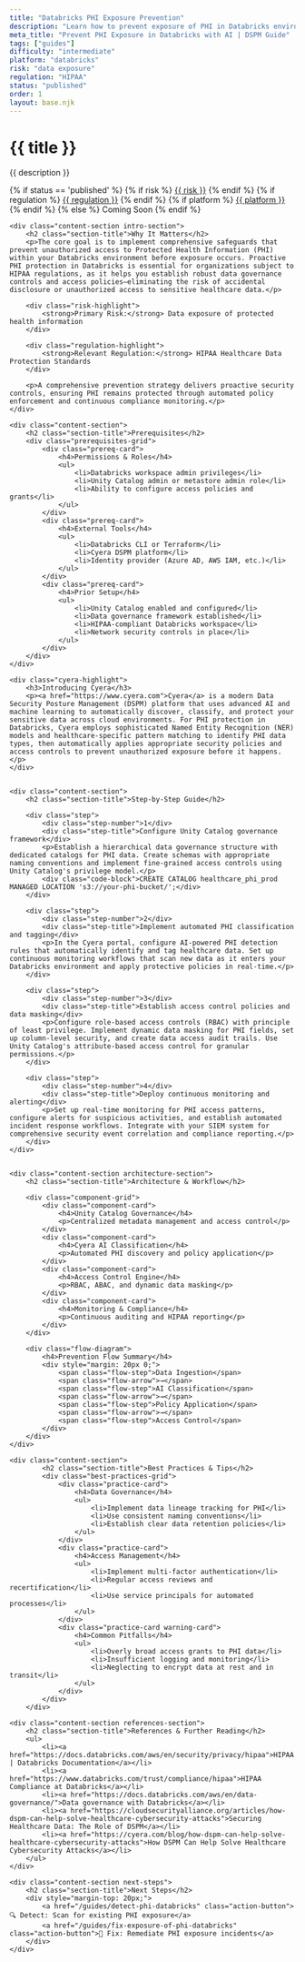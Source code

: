 ```yaml
---
title: "Databricks PHI Exposure Prevention"
description: "Learn how to prevent exposure of PHI in Databricks environments. Follow step-by-step guidance for HIPAA compliance and healthcare data protection."
meta_title: "Prevent PHI Exposure in Databricks with AI | DSPM Guide"
tags: ["guides"]
difficulty: "intermediate"
platform: "databricks"
risk: "data exposure"
regulation: "HIPAA"
status: "published"
order: 1
layout: base.njk
---
```


<div class="container">
    <div class="header">
        <h1>{{ title }}</h1>
        <p>{{ description }}</p>
        <div class="guide-tags-container">
			<div class="guide-tags-wrapper">
		    {% if status == 'published' %}
		        {% if risk %}
		        <a href="/risk/{{ risk | downcase | replace: ' ', '-' }}/" class="guide-tag risk">{{ risk }}</a>
		        {% endif %}
		        {% if regulation %}
		        <a href="/regulation/{{ regulation | downcase | replace: ' ', '-' }}/" class="guide-tag regulation">{{ regulation }}</a>
		        {% endif %}
		        {% if platform %}
		        <a href="/platforms/{{ platform | downcase | replace: ' ', '-' }}/" class="guide-tag platform">{{ platform }}</a>
		        {% endif %}
		    {% else %}
		        <span class="guide-tag coming-soon">Coming Soon</span>
		    {% endif %}
		</div>
		</div>
    </div>

    <div class="content-section intro-section">
        <h2 class="section-title">Why It Matters</h2>
        <p>The core goal is to implement comprehensive safeguards that prevent unauthorized access to Protected Health Information (PHI) within your Databricks environment before exposure occurs. Proactive PHI protection in Databricks is essential for organizations subject to HIPAA regulations, as it helps you establish robust data governance controls and access policies—eliminating the risk of accidental disclosure or unauthorized access to sensitive healthcare data.</p>
        
        <div class="risk-highlight">
            <strong>Primary Risk:</strong> Data exposure of protected health information
        </div>
        
        <div class="regulation-highlight">
            <strong>Relevant Regulation:</strong> HIPAA Healthcare Data Protection Standards
        </div>
        
        <p>A comprehensive prevention strategy delivers proactive security controls, ensuring PHI remains protected through automated policy enforcement and continuous compliance monitoring.</p>
    </div>

    <div class="content-section">
        <h2 class="section-title">Prerequisites</h2>
        <div class="prerequisites-grid">
            <div class="prereq-card">
                <h4>Permissions & Roles</h4>
                <ul>
                    <li>Databricks workspace admin privileges</li>
                    <li>Unity Catalog admin or metastore admin role</li>
                    <li>Ability to configure access policies and grants</li>
                </ul>
            </div>
            <div class="prereq-card">
                <h4>External Tools</h4>
                <ul>
                    <li>Databricks CLI or Terraform</li>
                    <li>Cyera DSPM platform</li>
                    <li>Identity provider (Azure AD, AWS IAM, etc.)</li>
                </ul>
            </div>
            <div class="prereq-card">
                <h4>Prior Setup</h4>
                <ul>
                    <li>Unity Catalog enabled and configured</li>
                    <li>Data governance framework established</li>
                    <li>HIPAA-compliant Databricks workspace</li>
                    <li>Network security controls in place</li>
                </ul>
            </div>
        </div>
    </div>
	
    <div class="cyera-highlight">
        <h3>Introducing Cyera</h3>
        <p><a href="https://www.cyera.com">Cyera</a> is a modern Data Security Posture Management (DSPM) platform that uses advanced AI and machine learning to automatically discover, classify, and protect your sensitive data across cloud environments. For PHI protection in Databricks, Cyera employs sophisticated Named Entity Recognition (NER) models and healthcare-specific pattern matching to identify PHI data types, then automatically applies appropriate security policies and access controls to prevent unauthorized exposure before it happens.</p>
    </div>
	

    <div class="content-section">
        <h2 class="section-title">Step-by-Step Guide</h2>
        
        <div class="step">
            <div class="step-number">1</div>
            <div class="step-title">Configure Unity Catalog governance framework</div>
            <p>Establish a hierarchical data governance structure with dedicated catalogs for PHI data. Create schemas with appropriate naming conventions and implement fine-grained access controls using Unity Catalog's privilege model.</p>
            <div class="code-block">CREATE CATALOG healthcare_phi_prod MANAGED LOCATION 's3://your-phi-bucket/';</div>
        </div>

        <div class="step">
            <div class="step-number">2</div>
            <div class="step-title">Implement automated PHI classification and tagging</div>
            <p>In the Cyera portal, configure AI-powered PHI detection rules that automatically identify and tag healthcare data. Set up continuous monitoring workflows that scan new data as it enters your Databricks environment and apply protective policies in real-time.</p>
        </div>

        <div class="step">
            <div class="step-number">3</div>
            <div class="step-title">Establish access control policies and data masking</div>
            <p>Configure role-based access controls (RBAC) with principle of least privilege. Implement dynamic data masking for PHI fields, set up column-level security, and create data access audit trails. Use Unity Catalog's attribute-based access control for granular permissions.</p>
        </div>

        <div class="step">
            <div class="step-number">4</div>
            <div class="step-title">Deploy continuous monitoring and alerting</div>
            <p>Set up real-time monitoring for PHI access patterns, configure alerts for suspicious activities, and establish automated incident response workflows. Integrate with your SIEM system for comprehensive security event correlation and compliance reporting.</p>
        </div>
    </div>


    <div class="content-section architecture-section">
        <h2 class="section-title">Architecture & Workflow</h2>
        
        <div class="component-grid">
            <div class="component-card">
                <h4>Unity Catalog Governance</h4>
                <p>Centralized metadata management and access control</p>
            </div>
            <div class="component-card">
                <h4>Cyera AI Classification</h4>
                <p>Automated PHI discovery and policy application</p>
            </div>
            <div class="component-card">
                <h4>Access Control Engine</h4>
                <p>RBAC, ABAC, and dynamic data masking</p>
            </div>
            <div class="component-card">
                <h4>Monitoring & Compliance</h4>
                <p>Continuous auditing and HIPAA reporting</p>
            </div>
        </div>

        <div class="flow-diagram">
            <h4>Prevention Flow Summary</h4>
            <div style="margin: 20px 0;">
                <span class="flow-step">Data Ingestion</span>
                <span class="flow-arrow">→</span>
                <span class="flow-step">AI Classification</span>
                <span class="flow-arrow">→</span>
                <span class="flow-step">Policy Application</span>
                <span class="flow-arrow">→</span>
                <span class="flow-step">Access Control</span>
            </div>
        </div>
    </div>

	<div class="content-section">
	        <h2 class="section-title">Best Practices & Tips</h2>
	        <div class="best-practices-grid">
	            <div class="practice-card">
	                <h4>Data Governance</h4>
	                <ul>
	                    <li>Implement data lineage tracking for PHI</li>
	                    <li>Use consistent naming conventions</li>
	                    <li>Establish clear data retention policies</li>
	                </ul>
	            </div>
	            <div class="practice-card">
	                <h4>Access Management</h4>
	                <ul>
	                    <li>Implement multi-factor authentication</li>
	                    <li>Regular access reviews and recertification</li>
	                    <li>Use service principals for automated processes</li>
	                </ul>
	            </div>
	            <div class="practice-card warning-card">
	                <h4>Common Pitfalls</h4>
	                <ul>
	                    <li>Overly broad access grants to PHI data</li>
	                    <li>Insufficient logging and monitoring</li>
	                    <li>Neglecting to encrypt data at rest and in transit</li>
	                </ul>
	            </div>
	        </div>
	    </div>

    <div class="content-section references-section">
        <h2 class="section-title">References & Further Reading</h2>
        <ul>
            <li><a href="https://docs.databricks.com/aws/en/security/privacy/hipaa">HIPAA | Databricks Documentation</a></li>
            <li><a href="https://www.databricks.com/trust/compliance/hipaa">HIPAA Compliance at Databricks</a></li>
            <li><a href="https://docs.databricks.com/aws/en/data-governance/">Data governance with Databricks</a></li>
            <li><a href="https://cloudsecurityalliance.org/articles/how-dspm-can-help-solve-healthcare-cybersecurity-attacks">Securing Healthcare Data: The Role of DSPM</a></li>
            <li><a href="https://cyera.com/blog/how-dspm-can-help-solve-healthcare-cybersecurity-attacks">How DSPM Can Help Solve Healthcare Cybersecurity Attacks</a></li>
        </ul>
    </div>

    <div class="content-section next-steps">
        <h2 class="section-title">Next Steps</h2>
        <div style="margin-top: 20px;">
            <a href="/guides/detect-phi-databricks" class="action-button">🔍 Detect: Scan for existing PHI exposure</a>
            <a href="/guides/fix-exposure-of-phi-databricks" class="action-button">🔧 Fix: Remediate PHI exposure incidents</a>
        </div>
    </div>
</div>